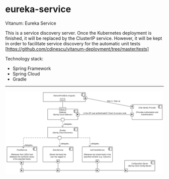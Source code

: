 # eureka-service
Vitanum: Eureka Service

This is a service discovery server. Once the Kubernetes deployment is finished, it will be replaced by the ClusterIP service.
However, it will be kept in order to facilitate service discovery for the 
automatic unit tests [https://github.com/cdinescu/vitanum-deployment/tree/master/tests]

Technology stack:
  - Spring Framework
  - Spring Cloud
  - Gradle

<hr>

![alt text](https://github.com/cdinescu/eureka-service/blob/master/vitanum_architecture.png)
